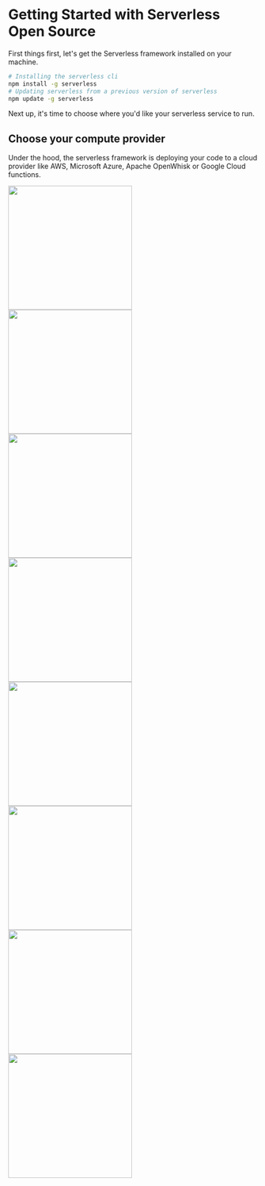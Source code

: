 <!--
title: Serverless Getting Started Guide
menuText: Getting Started
layout: Doc
menuOrder: 0
menuItems:
  - {menuText: AWS Guide, path: /framework/docs/providers/aws/guide/quick-start}
  - {menuText: Azure Functions Guide, path: /framework/docs/providers/azure/guide/quick-start}
  - {menuText: Apache OpenWhisk Guide, path: /framework/docs/providers/openwhisk/guide/quick-start}
  - {menuText: Google Functions Guide, path: /framework/docs/providers/google/guide/quick-start}
  - {menuText: Kubeless Guide, path: /framework/docs/providers/kubeless/guide/quick-start}
  - {menuText: Spotinst Guide, path: /framework/docs/providers/spotinst/guide/quick-start}
  - {menuText: Fn Guide, path: /framework/docs/providers/fn/guide/quick-start}
  - {menuText: Cloudflare Workers Guide, path: /framework/docs/providers/cloudflare/guide/quick-start}
-->

# Getting Started with Serverless Open Source

First things first, let's get the Serverless framework installed on your machine.

```bash
# Installing the serverless cli
npm install -g serverless
# Updating serverless from a previous version of serverless
npm update -g serverless
```

Next up, it's time to choose where you'd like your serverless service to run.

## Choose your compute provider

Under the hood, the serverless framework is deploying your code to a cloud provider like AWS, Microsoft Azure, Apache OpenWhisk or Google Cloud functions.

<div class="providerSections">
    <div class="providerSection">
      <div class="providerSectionHeader">
      <a href="/framework/docs/providers/aws/guide/quick-start">
        <img src="https://s3-us-west-2.amazonaws.com/assets.site.serverless.com/images/docs/aws-logo.svg" width="250"
          draggable="false" />
          </a>
      </div>
    </div>
    <div class="providerSection">
      <div class="providerSectionHeader">
      <a href="/framework/docs/providers/azure/guide/quick-start">
        <img src="https://s3-us-west-2.amazonaws.com/assets.site.serverless.com/images/docs/azure-logo.svg" width="250"
          draggable="false" />
          </a>
      </div>
    </div>
    <div class="providerSection">
      <div class="providerSectionHeader">
      <a href="/framework/docs/providers/openwhisk/guide/quick-start">
        <img src="https://s3-us-west-2.amazonaws.com/assets.site.serverless.com/images/docs/openwhisk-logo.svg" width="250"
          draggable="false" />
          </a>
      </div>
    </div>
    <div class="providerSection">
      <div class="providerSectionHeader">
      <a href="/framework/docs/providers/google/guide/quick-start">
        <img src="https://s3-us-west-2.amazonaws.com/assets.site.serverless.com/images/docs/google-logo.png" width="250"
          draggable="false" />
          </a>
      </div>
    </div>
    <div class="providerSection">
      <div class="providerSectionHeader">
        <a href="/framework/docs/providers/kubeless/guide/quick-start">
        <img src="https://s3-us-west-2.amazonaws.com/assets.site.serverless.com/images/docs/kubeless-logo.svg"
          width="250" draggable="false" />
          </a>
      </div>
    </div>
    <div class="providerSection">
      <div class="providerSectionHeader">
      <a href="/framework/docs/providers/spotinst/guide/quick-start">
        <img src="https://s3-us-west-2.amazonaws.com/assets.site.serverless.com/images/docs/spotinst-logo.svg"
          width="250" draggable="false" />
          </a>
      </div>
    </div>
    <div class="providerSection">
      <div class="providerSectionHeader">
      <a href="/framework/docs/providers/fn/guide/quick-start">
        <img src="https://s3-us-west-2.amazonaws.com/assets.site.serverless.com/images/docs/fn-logo.svg" width="250"
          draggable="false" />
          </a>
      </div>
    </div>
    <div class="providerSection">
      <div class="providerSectionHeader">
      <a href="/framework/docs/providers/cloudflare/guide/quick-start">
        <img src="https://s3-us-west-2.amazonaws.com/assets.site.serverless.com/images/docs/cloudflare-logo.svg"
          width="250" draggable="false" />
          </a>
      </div>
    </div>
</div>
